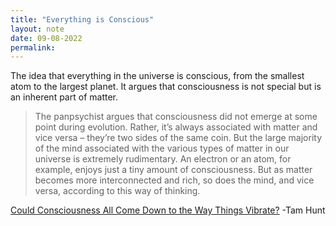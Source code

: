 ```yaml
---
title: "Everything is Conscious"
layout: note
date: 09-08-2022
permalink:
---
```


The idea that everything in the universe is conscious, from the smallest atom to the largest planet. It argues that consciousness is not special but is an inherent part of matter.

> The panpsychist argues that consciousness did not emerge at some point during evolution. Rather, it’s always associated with matter and vice versa – they’re two sides of the same coin. But the large majority of the mind associated with the various types of matter in our universe is extremely rudimentary. An electron or an atom, for example, enjoys just a tiny amount of consciousness. But as matter becomes more interconnected and rich, so does the mind, and vice versa, according to this way of thinking.


<a href="https://getpocket.com/explore/item/could-consciousness-all-come-down-to-the-way-things-vibrate?utm_source=pocket-newtab-global-en-GB" >Could Consciousness All Come Down to the Way Things Vibrate?</a> -Tam Hunt

